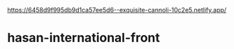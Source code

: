 https://6458d9f995db9d1ca57ee5d6--exquisite-cannoli-10c2e5.netlify.app/
# hasan-international-front
